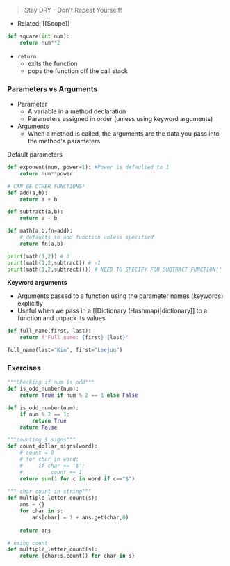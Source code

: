 > Stay DRY - Don't Repeat Yourself!
- Related: [[Scope]]

```python 
def square(int num):
	return num**2
```
- `return` 
	- exits the function
	- pops the function off the call stack 

### Parameters vs Arguments
- Parameter
	- A variable in a method declaration
	- Parameters assigned in order (unless using keyword arguments)
- Arguments
	- When a method is called, the arguments are the data you pass into the method's parameters

Default parameters
```python
def exponent(num, power=1): #Power is defaulted to 1
	return num**power

# CAN BE OTHER FUNCTIONS!
def add(a,b):
	return a + b

def subtract(a,b):
    return a - b

def math(a,b,fn=add):
	# defaults to add function unless specified
	return fn(a,b) 

print(math(1,2)) # 3
print(math(1,2,subtract)) # -1
print(math(1,2,subtract())) # NEED TO SPECIFY FOR SUBTRACT FUNCTION!!
```
**Keyword arguments**
- Arguments passed to a function using the parameter names (keywords) explicitly
- Useful when we pass in a [[Dictionary (Hashmap)|dictionary]] to a function and unpack its values
```python
def full_name(first, last):
	return f"Full name: {first} {last}"

full_name(last="Kim", first="Leejun")
```

### Exercises
```python
"""Checking if num is odd"""
def is_odd_number(num):
	return True if num % 2 == 1 else False

def is_odd_number(num):
	if num % 2 == 1:
		return True
	return False

"""counting $ signs"""
def count_dollar_signs(word):
    # count = 0
    # for char in word:
    #     if char == '$':
    #         count += 1
    return sum(1 for c in word if c=="$")
    
""" char count in string"""
def multiple_letter_count(s):
    ans = {}
    for char in s:
        ans[char] = 1 + ans.get(char,0)
    
    return ans

# using count
def multiple_letter_count(s):
	return {char:s.count() for char in s}
```
